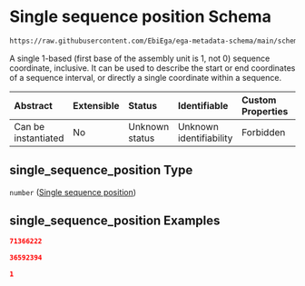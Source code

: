 # Single sequence position Schema

```txt
https://raw.githubusercontent.com/EbiEga/ega-metadata-schema/main/schemas/EGA.common-definitions.json#/definitions/single_sequence_position
```

A single 1-based (first base of the assembly unit is 1, not 0) sequence coordinate, inclusive. It can be used to describe the start or end coordinates of a sequence interval, or directly a single coordinate within a sequence.

| Abstract            | Extensible | Status         | Identifiable            | Custom Properties | Additional Properties | Access Restrictions | Defined In                                                                                           |
| :------------------ | :--------- | :------------- | :---------------------- | :---------------- | :-------------------- | :------------------ | :--------------------------------------------------------------------------------------------------- |
| Can be instantiated | No         | Unknown status | Unknown identifiability | Forbidden         | Allowed               | none                | [EGA.common-definitions.json\*](../../../schemas/EGA.common-definitions.json "open original schema") |

## single\_sequence\_position Type

`number` ([Single sequence position](ega-12-definitions-single-sequence-position.md))

## single\_sequence\_position Examples

```json
71366222
```

```json
36592394
```

```json
1
```
